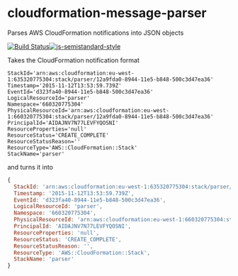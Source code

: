 # cloudformation-message-parser
Parses AWS CloudFormation notifications into JSON objects

[![Build Status](https://travis-ci.org/joshuakarjala/cloudformation-message-parser.svg)](https://travis-ci.org/joshuakarjala/cloudformation-message-parser)[![js-semistandard-style](https://img.shields.io/badge/code%20style-semistandard-brightgreen.svg?style=flat-square)](https://github.com/Flet/semistandard)

Takes the CloudFormation notification format
```
StackId='arn:aws:cloudformation:eu-west-1:635320775304:stack/parser/12a9fda0-8944-11e5-b848-500c3d47ea36'
Timestamp='2015-11-12T13:53:59.739Z'
EventId='d323fa40-8944-11e5-b848-500c3d47ea36'
LogicalResourceId='parser'
Namespace='660320775304'
PhysicalResourceId='arn:aws:cloudformation:eu-west-1:660320775304:stack/parser/12a9fda0-8944-11e5-b848-500c3d47ea36'
PrincipalId='AIDAJNV7N77LEVFYQOSNI'
ResourceProperties='null'
ResourceStatus='CREATE_COMPLETE'
ResourceStatusReason=''
ResourceType='AWS::CloudFormation::Stack'
StackName='parser'
```
and turns it into
```javascript
{ 
  StackId: 'arn:aws:cloudformation:eu-west-1:635320775304:stack/parser/12a9fda0-8944-11e5-b848-500c3d47ea36',
  Timestamp: '2015-11-12T13:53:59.739Z',
  EventId: 'd323fa40-8944-11e5-b848-500c3d47ea36',
  LogicalResourceId: 'parser',
  Namespace: '660320775304',
  PhysicalResourceId: 'arn:aws:cloudformation:eu-west-1:660320775304:stack/parser/12a9fda0-8944-11e5-b848-500c3d47ea36',
  PrincipalId: 'AIDAJNV7N77LEVFYQOSNI',
  ResourceProperties: 'null',
  ResourceStatus: 'CREATE_COMPLETE',
  ResourceStatusReason: '',
  ResourceType: 'AWS::CloudFormation::Stack',
  StackName: 'parser' 
}
```
